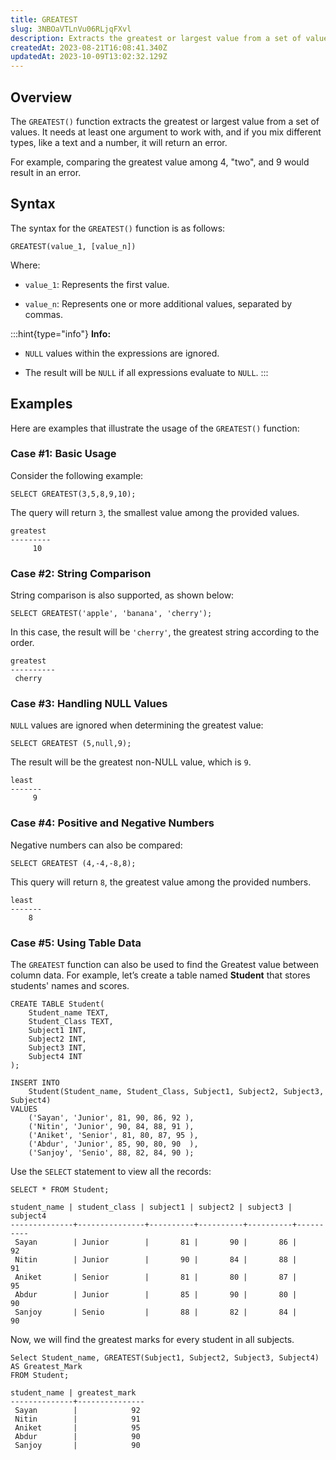 ```yaml
---
title: GREATEST
slug: 3NBOaVTLnVu06RLjqFXvl
description: Extracts the greatest or largest value from a set of values. More information can be found here.
createdAt: 2023-08-21T16:08:41.340Z
updatedAt: 2023-10-09T13:02:32.129Z
---
```


## **Overview**

The `GREATEST()` function extracts the greatest or largest value from a set of values. It needs at least one argument to work with, and if you mix different types, like a text and a number, it will return an error.&#x20;

For example, comparing the greatest value among 4, "two", and 9 would result in an error.

## **Syntax**

The syntax for the `GREATEST()` function is as follows:

```pgsql
GREATEST(value_1, [value_n])
```

Where:

*   `value_1`: Represents the first value.

*   `value_n`: Represents one or more additional values, separated by commas.

:::hint{type="info"}
**Info:**

*   `NULL` values within the expressions are ignored.

*   The result will be `NULL` if all expressions evaluate to `NULL`.
:::

## **Examples**

Here are examples that illustrate the usage of the `GREATEST()` function:

### Case #1: **Basic Usage**

Consider the following example:

```pgsql
SELECT GREATEST(3,5,8,9,10);
```

The query will return `3`, the smallest value among the provided values.

```pgsql
greatest 
---------
     10
```

### Case #2: **String Comparison**

String comparison is also supported, as shown below:

```pgsql
SELECT GREATEST('apple', 'banana', 'cherry');
```

In this case, the result will be `'cherry'`, the greatest string according to the order.

```pgsql
greatest 
----------
 cherry
```

### Case #3: **Handling NULL Values**

`NULL` values are ignored when determining the greatest value:

```pgsql
SELECT GREATEST (5,null,9);
```

The result will be the greatest non-NULL value, which is `9`.

```pgsql
least 
-------
     9
```

### Case #4: **Positive and Negative Numbers**

Negative numbers can also be compared:

```pgsql
SELECT GREATEST (4,-4,-8,8);
```

This query will return `8`, the greatest value among the provided numbers.

```pgsql
least 
-------
    8
```

### Case #5: **Using Table Data**

The `GREATEST` function can also be used to find the Greatest value between column data. For example, let’s create a table named **Student** that stores students' names and scores.

```pgsql
CREATE TABLE Student(
    Student_name TEXT,
    Student_Class TEXT,
    Subject1 INT,
    Subject2 INT,
    Subject3 INT,
    Subject4 INT
);

INSERT INTO  
    Student(Student_name, Student_Class, Subject1, Subject2, Subject3, Subject4)
VALUES
    ('Sayan', 'Junior', 81, 90, 86, 92 ),
    ('Nitin', 'Junior', 90, 84, 88, 91 ),
    ('Aniket', 'Senior', 81, 80, 87, 95 ),
    ('Abdur', 'Junior', 85, 90, 80, 90  ),
    ('Sanjoy', 'Senio', 88, 82, 84, 90 );
```

Use the `SELECT` statement to view all the records:

```pgsql
SELECT * FROM Student;
```

```pgsql
student_name | student_class | subject1 | subject2 | subject3 | subject4 
--------------+---------------+----------+----------+----------+----------
 Sayan        | Junior        |       81 |       90 |       86 |       92
 Nitin        | Junior        |       90 |       84 |       88 |       91
 Aniket       | Senior        |       81 |       80 |       87 |       95
 Abdur        | Junior        |       85 |       90 |       80 |       90
 Sanjoy       | Senio         |       88 |       82 |       84 |       90
```

Now, we will find the greatest marks for every student in all subjects.

```pgsql
Select Student_name, GREATEST(Subject1, Subject2, Subject3, Subject4) AS Greatest_Mark
FROM Student;
```

```pgsql
student_name | greatest_mark 
--------------+---------------
 Sayan        |            92
 Nitin        |            91
 Aniket       |            95
 Abdur        |            90
 Sanjoy       |            90
```

